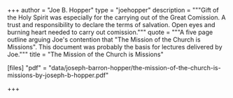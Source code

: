 +++
author = "Joe B. Hopper"
type = "joehopper"
description = """Gift of the Holy Spirit was especially for the carrying out of the Great Comission. A trust and responsibility to declare the terms of salvation. Open eyes and burning heart needed to carry out comission."""
quote = """A five page outline arguing Joe's contention that "The Mission of the Church is Missions". This document was probably the basis for lectures delivered by Joe."""
title = "The Mission of the Church is Missions"

[files]
"pdf" = "data/joseph-barron-hopper/the-mission-of-the-church-is-missions-by-joseph-b-hopper.pdf"

+++